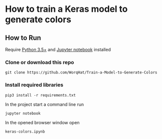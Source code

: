 # How to train a Keras model to generate colors


## How to Run
Require [Python 3.5+](https://www.python.org/ftp/python/3.6.4/python-3.6.4.exe) and [Jupyter notebook](https://jupyter.readthedocs.io/en/latest/install.html) installed
### Clone or download this repo
```
git clone https://github.com/WorqHat/Train-a-Model-to-Generate-Colors
```
### Install required libraries
`pip3 install -r requirements.txt`


In the project start a command line run
```
jupyter notebook
```
In the opened browser window open
```
keras-colors.ipynb
```
